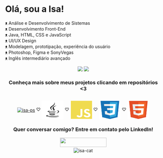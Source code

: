 <div>
  <h1> Olá, sou a Isa! </h1>
</div>

<div>
  <a> ᴥ Análise e Desenvolvimento de Sistemas </a> <br>
  <a> ᴥ Desenvolvimento Front-End </a> <br>
  <a> ᴥ Java, HTML, CSS e JavaScript </a> <br>
  <a> ᴥ UI/UX Design </a> <br>
  <a> ᴥ Modelagem, prototipação, experiência do usuário </a> <br>
  <a> ᴥ Photoshop, Figma e SonyVegas </a> <br>
  <a> ᴥ Inglês intermediário avançado </a> <br> <br>
   
<div align="center">
  <img height="150em" src="https://github-readme-stats.vercel.app/api?username=isamarques&show_icons=true&theme=dracula&include_all_commits=true&count_private=true">
  <img height="150em" src="https://github-readme-stats.vercel.app/api/top-langs/?username=isamarques&layout=compact&langs_count=7&theme=dracula"> <br>
  <h3> Conheça mais sobre meus projetos clicando em repositórios <3 </h3>
</div>
  
</div> 

  ##

<div align="center">
   <a href="https://github.com/isamarques"><img align="center" alt="isa-ps" height="60" width="70" href="github.com/isamarques" src="https://cdn.jsdelivr.net/gh/devicons/devicon/icons/photoshop/photoshop-plain.svg"></a> <a>♡</a>
  <a href="https://github.com/isamarques"><img align="center" alt="isa-java" height="60" width="70" href="github.com/isamarques" src="https://raw.githubusercontent.com/vorillaz/devicons/ba75593fdf8d66496676a90cbf127d721f73e961/!SVG/java.svg"></a> <a>♡</a>
  <a href="https://github.com/isamarques"><img align="center" alt="isa-js" height="60" width="70" href="github.com/isamarques" src="https://raw.githubusercontent.com/devicons/devicon/master/icons/javascript/javascript-plain.svg"></a> <a>♡</a>
  <a href="https://github.com/isamarques"><img align="center" alt="isa-css" height="60" width="70" src="https://raw.githubusercontent.com/devicons/devicon/master/icons/css3/css3-original.svg"></a> <a>♡</a>
  <a href="https://github.com/isamarques"><img align="center" alt="isa-html" height="60" width="70" src="https://raw.githubusercontent.com/devicons/devicon/master/icons/html5/html5-original.svg"></a> 
</div>
  
<div align="center">
  <h3> Quer conversar comigo? Entre em contato pelo LinkedIn! </h3>
  <a href="https://www.linkedin.com/in/isabela-marques15/" target="_blank"><img src="https://img.shields.io/badge/-LinkedIn-%230077B5?style=for-the-badge&logo=linkedin&logoColor=white" target="_blank" height="30" width="150"></a><br>
  <img alt="isa-cat" height="150" width="150" src="https://64.media.tumblr.com/f2a1f4867378553dfd621288a6e30ad0/tumblr_mn0z8mqSS71rnrc3go1_400.gif"><br>
</div>
